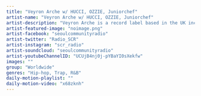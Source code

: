 ```yaml
---
title: "Veyron Arche w/ HUCCI, OZZIE, Juniorchef"	
artist-name: "Veyron Arche w/ HUCCI, OZZIE, Juniorchef"	
artist-description: "Veyron Arche is a record label based in the UK including Hucci, Ozzie as members. They both play Hip Hop, Trap, R&B with heavy, trendy vibes and expanding their career all over the world."	
artist-featured-image: "noimage.png"	
artist-facebook: "seoulcommunityradio"	
artist-twitter: "Radio_SCR"	
artist-instagram: "scr_radio"	
artist-soundcloud: "seoulcommunityradio"	
artist-youtubeChannelID: "UCUjB4nj0j-pYBaYI0sXekfw"	
images: ""	
group: "Worldwide"	
genres: "Hip-hop, Trap, R&B"	
daily-motion-playlist: ""	
daily-motion-video: "x68zknh"		
---
```


